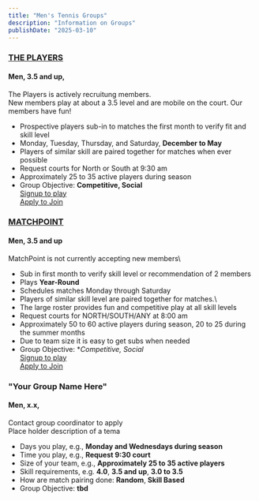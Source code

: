 ```yaml
---
title: "Men's Tennis Groups"
description: "Information on Groups"
publishDate: "2025-03-10"
---
```


### [THE PLAYERS](/page/groups/players/info)

#### **Men, 3.5 and up,**

The Players is actively recruitung members.\
New members play at about a 3.5 level and are mobile on the court. Our members have fun!

* Prospective players sub-in to matches the first month to verify fit and skill level
* Monday, Tuesday, Thursday, and Saturday, **December to May**
* Players of similar skill are paired together for matches when ever possible
* Request courts for North or South at 9:30 am
* Approximately  25 to 35 active players during season
* Group Objective: **Competitive, Social**\
  [Signup to play](/page/groups/signupprocess)\
  [Apply to Join](/page/groups/players/info)

### [MATCHPOINT]()

#### **Men, 3.5 and up**
MatchPoint is not currently accepting new members\

* Sub in first month to verify skill level or recommendation of 2 members
* Plays **Year-Round**
* Schedules matches Monday through Saturday
* Players of similar skill level are paired together for matches.\
* The large roster provides fun and competitive play at all skill levels
* Request courts for NORTH/SOUTH/ANY at 8:00 am
* Approximately  50 to 60 active players during season, 20 to 25 during the summer months
* Due to team size it is easy to get subs when needed
* Group Objective: **Competitive, Social*\
[Signup to play](/page/groups/signupprocess)\
[Apply to Join]()

### "Your Group Name Here"

#### **Men, x.x,**

Contact group coordinator to apply\
Place holder description of a tema
* Days you play, e.g., **Monday and Wednesdays during season**
* Time you play, e.g., **Request 9:30 court**
* Size of your team, e.g., **Approximately  25 to 35 active players**
* Skill requirements, e.g. **4.0**, **3.5 and up**, **3.0 to 3.5**
* How are match pairing done: **Random**, **Skill Based**
* Group Objective: **tbd**

